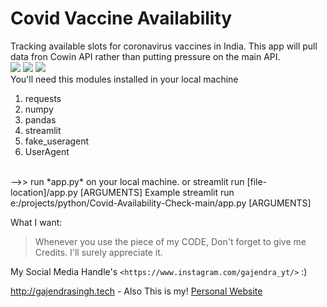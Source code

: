 # Covid Vaccine Availability
Tracking available slots for coronavirus vaccines in India. This app will pull data fron Cowin API rather than putting pressure on the main API.<br>
![](1.jpg)
![](2.jpg)
![](3.jpg)
<br>
You'll need this modules installed in your local machine
1. requests
2. numpy
3. pandas
4. streamlit
5. fake_useragent
6. UserAgent

<br>
-->> run *app.py* on your local machine. 
or 
streamlit run [file-location]/app.py [ARGUMENTS]
Example
streamlit run e:/projects/python/Covid-Availability-Check-main/app.py [ARGUMENTS]


What I want:

> Whenever you use the piece of my CODE,
> Don't forget to give me Credits.
> I'll surely appreciate it.

My Social Media Handle's
`<https://www.instagram.com/gajendra_yt/>` :)

http://gajendrasingh.tech - Also This is my!
[Personal Website](http://gajendrasingh.tech)
